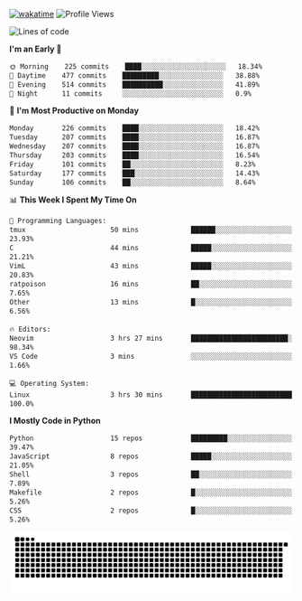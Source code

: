 [![wakatime](https://wakatime.com/badge/user/b920b284-3cde-4cd4-b72e-f7f22d050b16.svg)](https://wakatime.com/@b920b284-3cde-4cd4-b72e-f7f22d050b16)
![Profile Views](http://img.shields.io/badge/Profile%20Views-856-blue)
<!--START_SECTION:waka-->
![Lines of code](https://img.shields.io/badge/From%20Hello%20World%20I%27ve%20Written--439%20Thousand%20lines%20of%20code-blue)

**I'm an Early 🐤** 

```text
🌞 Morning    225 commits    ████░░░░░░░░░░░░░░░░░░░░░   18.34% 
🌆 Daytime    477 commits    █████████░░░░░░░░░░░░░░░░   38.88% 
🌃 Evening    514 commits    ██████████░░░░░░░░░░░░░░░   41.89% 
🌙 Night      11 commits     ░░░░░░░░░░░░░░░░░░░░░░░░░   0.9%

```
📅 **I'm Most Productive on Monday** 

```text
Monday       226 commits    ████░░░░░░░░░░░░░░░░░░░░░   18.42% 
Tuesday      207 commits    ████░░░░░░░░░░░░░░░░░░░░░   16.87% 
Wednesday    207 commits    ████░░░░░░░░░░░░░░░░░░░░░   16.87% 
Thursday     203 commits    ████░░░░░░░░░░░░░░░░░░░░░   16.54% 
Friday       101 commits    ██░░░░░░░░░░░░░░░░░░░░░░░   8.23% 
Saturday     177 commits    ███░░░░░░░░░░░░░░░░░░░░░░   14.43% 
Sunday       106 commits    ██░░░░░░░░░░░░░░░░░░░░░░░   8.64%

```


📊 **This Week I Spent My Time On** 

```text
💬 Programming Languages: 
tmux                     50 mins             ██████░░░░░░░░░░░░░░░░░░░   23.93% 
C                        44 mins             █████░░░░░░░░░░░░░░░░░░░░   21.21% 
VimL                     43 mins             █████░░░░░░░░░░░░░░░░░░░░   20.83% 
ratpoison                16 mins             ██░░░░░░░░░░░░░░░░░░░░░░░   7.65% 
Other                    13 mins             █░░░░░░░░░░░░░░░░░░░░░░░░   6.56%

🔥 Editors: 
Neovim                   3 hrs 27 mins       ████████████████████████░   98.34% 
VS Code                  3 mins              ░░░░░░░░░░░░░░░░░░░░░░░░░   1.66%

💻 Operating System: 
Linux                    3 hrs 30 mins       █████████████████████████   100.0%

```

**I Mostly Code in Python** 

```text
Python                   15 repos            █████████░░░░░░░░░░░░░░░░   39.47% 
JavaScript               8 repos             █████░░░░░░░░░░░░░░░░░░░░   21.05% 
Shell                    3 repos             ██░░░░░░░░░░░░░░░░░░░░░░░   7.89% 
Makefile                 2 repos             █░░░░░░░░░░░░░░░░░░░░░░░░   5.26% 
CSS                      2 repos             █░░░░░░░░░░░░░░░░░░░░░░░░   5.26%

```



<!--END_SECTION:waka-->
![Snake animation](https://raw.githubusercontent.com/timmypidashev/timmypidashev/main/commits.svg)
